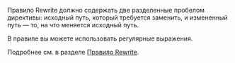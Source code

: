 Правило Rewrite должно содержать две разделенные пробелом директивы: исходный путь, который требуется заменить, и измененный путь — то, на что меняется исходный путь.

В правиле вы можете использовать регулярные выражения. 

Подробнее см. в разделе [Правило Rewrite](../../cdn/concepts/http-rewrite.md#rewrite-rule).